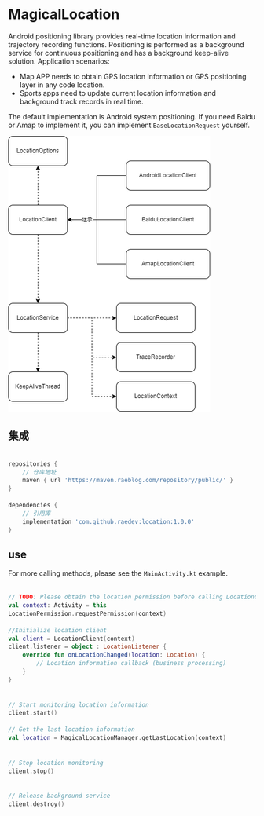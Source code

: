 # MagicalLocation

Android positioning library provides real-time location information and trajectory recording functions. Positioning is performed as a background service for continuous positioning and has a background keep-alive solution. Application scenarios:


- Map APP needs to obtain GPS location information or GPS positioning layer in any code location.
- Sports apps need to update current location information and background track records in real time.

The default implementation is Android system positioning. If you need Baidu or Amap to implement it, you can implement `BaseLocationRequest` yourself.

![arch](architecture.drawio.png)

## 集成

```groovy

repositories {
    // 仓库地址
    maven { url 'https://maven.raeblog.com/repository/public/' }
}

dependencies {
    // 引用库
    implementation 'com.github.raedev:location:1.0.0'
}
```

## use

For more calling methods, please see the `MainActivity.kt` example.

```kotlin

// TODO: Please obtain the location permission before calling LocationClient, otherwise all subsequent services will not be available.
val context: Activity = this
LocationPermission.requestPermission(context)

//Initialize location client
val client = LocationClient(context)
client.listener = object : LocationListener {
    override fun onLocationChanged(location: Location) {
        // Location information callback (business processing)
    }
}


// Start monitoring location information
client.start()

// Get the last location information
val location = MagicalLocationManager.getLastLocation(context)


// Stop location monitoring
client.stop()


// Release background service
client.destroy()

```
